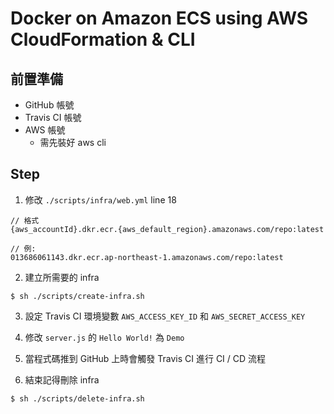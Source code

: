 # Docker on Amazon ECS using AWS CloudFormation & CLI

## 前置準備

- GitHub 帳號
- Travis CI 帳號
- AWS 帳號
  - 需先裝好 aws cli

## Step

1. 修改 `./scripts/infra/web.yml` line 18
```
// 格式
{aws_accountId}.dkr.ecr.{aws_default_region}.amazonaws.com/repo:latest

// 例:
013686061143.dkr.ecr.ap-northeast-1.amazonaws.com/repo:latest
```

2. 建立所需要的 infra
```
$ sh ./scripts/create-infra.sh
```

3. 設定 Travis CI 環境變數 `AWS_ACCESS_KEY_ID` 和 `AWS_SECRET_ACCESS_KEY`

4. 修改 `server.js` 的 `Hello World!` 為 `Demo`

5. 當程式碼推到 GitHub 上時會觸發 Travis CI 進行 CI / CD 流程

6. 結束記得刪除 infra
```
$ sh ./scripts/delete-infra.sh
```
